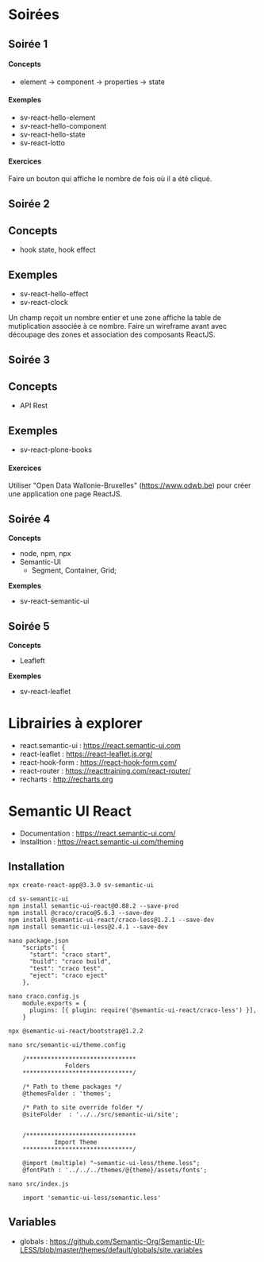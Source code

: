 Soirées
=======

Soirée 1
--------

#### Concepts

- element -> component -> properties -> state

#### Exemples

- sv-react-hello-element
- sv-react-hello-component
- sv-react-hello-state
- sv-react-lotto

#### Exercices

Faire un bouton qui affiche le nombre de fois où il a été cliqué.

Soirée 2
--------

## Concepts

- hook state, hook effect

## Exemples

- sv-react-hello-effect
- sv-react-clock



Un champ reçoit un nombre entier et une zone affiche la table de mutiplication associée à ce nombre.
Faire un wireframe avant avec découpage des zones et association des composants ReactJS.

Soirée 3
--------

## Concepts

- API Rest

## Exemples

- sv-react-plone-books

#### Exercices

Utiliser "Open Data Wallonie-Bruxelles" (https://www.odwb.be) pour créer une application one page ReactJS.

Soirée 4
-------------

**Concepts**

- node, npm, npx
- Semantic-UI
    + Segment, Container, Grid; 

**Exemples**

- sv-react-semantic-ui

Soirée 5
-------------

**Concepts**

- Leafleft

**Exemples**

- sv-react-leaflet

Librairies à explorer
=====================

- react.semantic-ui : https://react.semantic-ui.com
- react-leaflet : https://react-leaflet.js.org/
- react-hook-form : https://react-hook-form.com/
- react-router : https://reacttraining.com/react-router/
- recharts : http://recharts.org


Semantic UI React
=================

- Documentation : https://react.semantic-ui.com/
- Installtion : https://react.semantic-ui.com/theming

Installation
------------

```
npx create-react-app@3.3.0 sv-semantic-ui

cd sv-semantic-ui
npm install semantic-ui-react@0.88.2 --save-prod
npm install @craco/craco@5.6.3 --save-dev
npm install @semantic-ui-react/craco-less@1.2.1 --save-dev
npm install semantic-ui-less@2.4.1 --save-dev

nano package.json
    "scripts": {
      "start": "craco start",
      "build": "craco build",
      "test": "craco test",
      "eject": "craco eject"
    },
    
nano craco.config.js
    module.exports = {
      plugins: [{ plugin: require('@semantic-ui-react/craco-less') }],
    }

npx @semantic-ui-react/bootstrap@1.2.2

nano src/semantic-ui/theme.config

    /*******************************
                Folders
    *******************************/
    
    /* Path to theme packages */
    @themesFolder : 'themes';
    
    /* Path to site override folder */
    @siteFolder  : '../../src/semantic-ui/site';
    
    
    /*******************************
             Import Theme
    *******************************/
    
    @import (multiple) "~semantic-ui-less/theme.less";
    @fontPath : '../../../themes/@{theme}/assets/fonts';

nano src/index.js

    import 'semantic-ui-less/semantic.less'
```

Variables
---------

- globals : https://github.com/Semantic-Org/Semantic-UI-LESS/blob/master/themes/default/globals/site.variables
